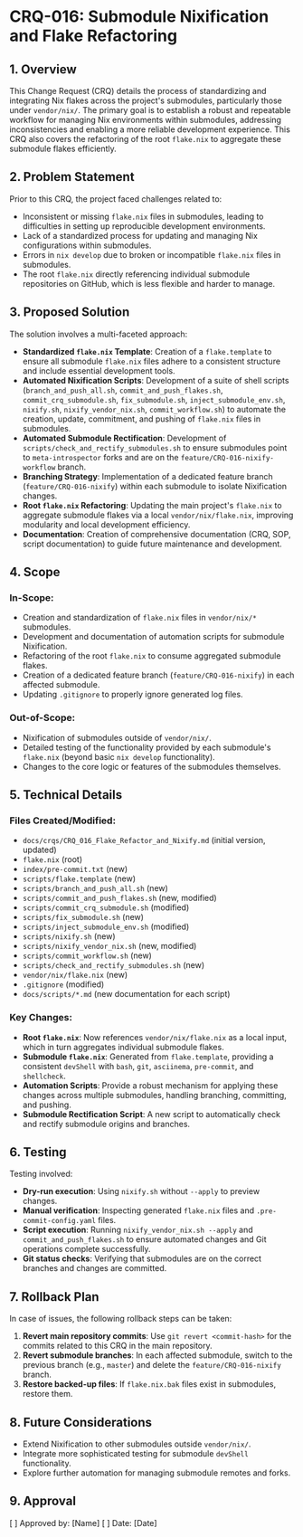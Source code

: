 # CRQ-016: Submodule Nixification and Flake Refactoring

## 1. Overview

This Change Request (CRQ) details the process of standardizing and integrating Nix flakes across the project's submodules, particularly those under `vendor/nix/`. The primary goal is to establish a robust and repeatable workflow for managing Nix environments within submodules, addressing inconsistencies and enabling a more reliable development experience. This CRQ also covers the refactoring of the root `flake.nix` to aggregate these submodule flakes efficiently.

## 2. Problem Statement

Prior to this CRQ, the project faced challenges related to:
*   Inconsistent or missing `flake.nix` files in submodules, leading to difficulties in setting up reproducible development environments.
*   Lack of a standardized process for updating and managing Nix configurations within submodules.
*   Errors in `nix develop` due to broken or incompatible `flake.nix` files in submodules.
*   The root `flake.nix` directly referencing individual submodule repositories on GitHub, which is less flexible and harder to manage.

## 3. Proposed Solution

The solution involves a multi-faceted approach:
*   **Standardized `flake.nix` Template**: Creation of a `flake.template` to ensure all submodule `flake.nix` files adhere to a consistent structure and include essential development tools.
*   **Automated Nixification Scripts**: Development of a suite of shell scripts (`branch_and_push_all.sh`, `commit_and_push_flakes.sh`, `commit_crq_submodule.sh`, `fix_submodule.sh`, `inject_submodule_env.sh`, `nixify.sh`, `nixify_vendor_nix.sh`, `commit_workflow.sh`) to automate the creation, update, commitment, and pushing of `flake.nix` files in submodules.
*   **Automated Submodule Rectification**: Development of `scripts/check_and_rectify_submodules.sh` to ensure submodules point to `meta-introspector` forks and are on the `feature/CRQ-016-nixify-workflow` branch.
*   **Branching Strategy**: Implementation of a dedicated feature branch (`feature/CRQ-016-nixify`) within each submodule to isolate Nixification changes.
*   **Root `flake.nix` Refactoring**: Updating the main project's `flake.nix` to aggregate submodule flakes via a local `vendor/nix/flake.nix`, improving modularity and local development efficiency.
*   **Documentation**: Creation of comprehensive documentation (CRQ, SOP, script documentation) to guide future maintenance and development.

## 4. Scope

### In-Scope:
*   Creation and standardization of `flake.nix` files in `vendor/nix/*` submodules.
*   Development and documentation of automation scripts for submodule Nixification.
*   Refactoring of the root `flake.nix` to consume aggregated submodule flakes.
*   Creation of a dedicated feature branch (`feature/CRQ-016-nixify`) in each affected submodule.
*   Updating `.gitignore` to properly ignore generated log files.

### Out-of-Scope:
*   Nixification of submodules outside of `vendor/nix/`.
*   Detailed testing of the functionality provided by each submodule's `flake.nix` (beyond basic `nix develop` functionality).
*   Changes to the core logic or features of the submodules themselves.

## 5. Technical Details

### Files Created/Modified:
*   `docs/crqs/CRQ_016_Flake_Refactor_and_Nixify.md` (initial version, updated)
*   `flake.nix` (root)
*   `index/pre-commit.txt` (new)
*   `scripts/flake.template` (new)
*   `scripts/branch_and_push_all.sh` (new)
*   `scripts/commit_and_push_flakes.sh` (new, modified)
*   `scripts/commit_crq_submodule.sh` (modified)
*   `scripts/fix_submodule.sh` (new)
*   `scripts/inject_submodule_env.sh` (modified)
*   `scripts/nixify.sh` (new)
*   `scripts/nixify_vendor_nix.sh` (new, modified)
*   `scripts/commit_workflow.sh` (new)
*   `scripts/check_and_rectify_submodules.sh` (new)
*   `vendor/nix/flake.nix` (new)
*   `.gitignore` (modified)
*   `docs/scripts/*.md` (new documentation for each script)

### Key Changes:
*   **Root `flake.nix`**: Now references `vendor/nix/flake.nix` as a local input, which in turn aggregates individual submodule flakes.
*   **Submodule `flake.nix`**: Generated from `flake.template`, providing a consistent `devShell` with `bash`, `git`, `asciinema`, `pre-commit`, and `shellcheck`.
*   **Automation Scripts**: Provide a robust mechanism for applying these changes across multiple submodules, handling branching, committing, and pushing.
*   **Submodule Rectification Script**: A new script to automatically check and rectify submodule origins and branches.

## 6. Testing

Testing involved:
*   **Dry-run execution**: Using `nixify.sh` without `--apply` to preview changes.
*   **Manual verification**: Inspecting generated `flake.nix` files and `.pre-commit-config.yaml` files.
*   **Script execution**: Running `nixify_vendor_nix.sh --apply` and `commit_and_push_flakes.sh` to ensure automated changes and Git operations complete successfully.
*   **Git status checks**: Verifying that submodules are on the correct branches and changes are committed.

## 7. Rollback Plan

In case of issues, the following rollback steps can be taken:
1.  **Revert main repository commits**: Use `git revert <commit-hash>` for the commits related to this CRQ in the main repository.
2.  **Revert submodule branches**: In each affected submodule, switch to the previous branch (e.g., `master`) and delete the `feature/CRQ-016-nixify` branch.
3.  **Restore backed-up files**: If `flake.nix.bak` files exist in submodules, restore them.

## 8. Future Considerations

*   Extend Nixification to other submodules outside `vendor/nix/`.
*   Integrate more sophisticated testing for submodule `devShell` functionality.
*   Explore further automation for managing submodule remotes and forks.

## 9. Approval

[ ] Approved by: [Name]
[ ] Date: [Date]

